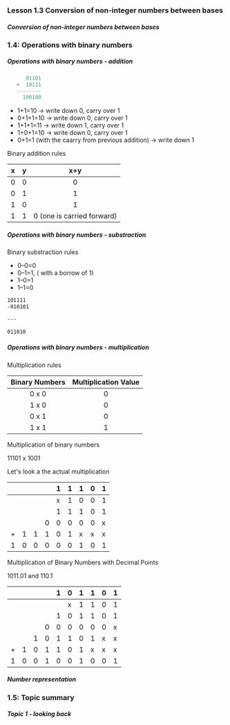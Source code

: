 ### Lesson 1.3 Conversion of non-integer numbers between bases

<h5>Conversion of non-integer numbers between bases</h5>

### 1.4: Operations with binary numbers

<h5>Operations with binary numbers - addition</h5>

```lua
      01101
   +  10111
   --------
     100100
```

- 1+1=10 → write down 0, carry over 1
- 0+1+1=10 -> write down 0, carry over 1
- 1+1+1=11 -> write down 1, carry over 1
- 1+0+1=10 -> write down 0, carry over 1
- 0+1=1 (with the caarry from previous addition) -> write down 1

Binary addition rules

|  x  |  y  |            x+y             |
| :-: | :-: | :------------------------: |
|  0  |  0  |             0              |
|  0  |  1  |             1              |
|  1  |  0  |             1              |
|  1  |  1  | 0 (one is carried forward) |

<h5>Operations with binary numbers - substraction</h5>

Binary substraction rules

- 0–0=0
- 0–1=1, ( with a borrow of 1)
- 1–0=1
- 1–1=0

```markdown
101111
-010101

---

011010
```

<h5>Operations with binary numbers - multiplication</h5>

Multiplication rules

| Binary Numbers | Multiplication Value |
| :------------: | :------------------: |
|     0 x 0      |          0           |
|     1 x 0      |          0           |
|     0 x 1      |          0           |
|     1 x 1      |          1           |

Multiplication of binary numbers

11101 x 1001

Let's look a the actual multiplication

|     |     |     |     | 1   | 1   | 1   | 0   | 1   |
| --- | --- | --- | --- | --- | --- | --- | --- | --- |
|     |     |     |     | x   | 1   | 0   | 0   | 1   |
|     |     |     |     | 1   | 1   | 1   | 0   | 1   |
|     |     |     | 0   | 0   | 0   | 0   | 0   | x   |
| +   | 1   | 1   | 1   | 0   | 1   | x   | x   | x   |
| 1   | 0   | 0   | 0   | 0   | 0   | 1   | 0   | 1   |

Multiplication of Binary Numbers with Decimal Points

1011.01 and 110.1

|     |     |     |     | 1   | 0   | 1   | 1   | 0   | 1   |
| --- | --- | --- | --- | --- | --- | --- | --- | --- | --- |
|     |     |     |     |     | x   | 1   | 1   | 0   | 1   |
|     |     |     |     | 1   | 0   | 1   | 1   | 0   | 1   |
|     |     |     | 0   | 0   | 0   | 0   | 0   | 0   | x   |
|     |     | 1   | 0   | 1   | 1   | 0   | 1   | x   | x   |
| +   | 1   | 0   | 1   | 1   | 0   | 1   | x   | x   | x   |
| 1   | 0   | 0   | 1   | 0   | 0   | 1   | 0   | 0   | 1   |

<h5>Number representation</h5>

### 1.5: Topic summary

<h5>Topic 1 - looking back</h5>
